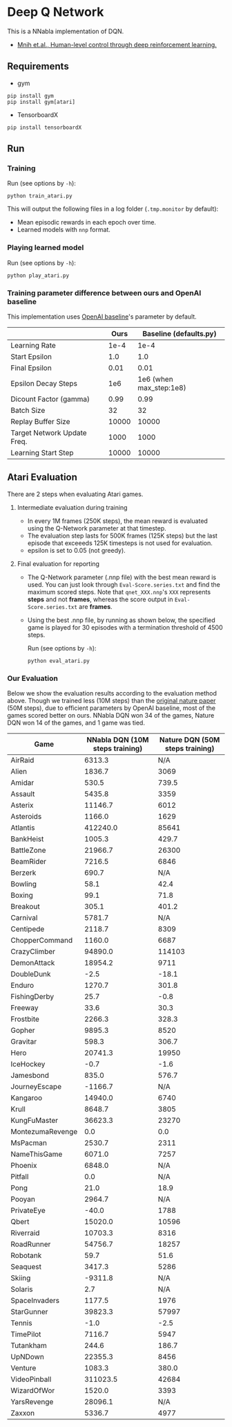 # Deep Q Network

This is a NNabla implementation of DQN.

* [Mnih et.al., Human-level control through deep reinforcement learning.](https://www.nature.com/articles/nature14236)

##  Requirements

* gym
```
pip install gym
pip install gym[atari]
```

* TensorboardX
```
pip install tensorboardX
```

## Run

### Training

Run (see options by `-h`):

```
python train_atari.py
```

This will output the following files in a log folder (`.tmp.monitor` by default):

* Mean episodic rewards in each epoch over time.
* Learned models with `nnp` format.


### Playing learned model

Run (see options by `-h`):

```
python play_atari.py
```

### Training parameter difference between ours and OpenAI baseline 

This implementation uses [OpenAI baseline](https://github.com/openai/baselines)'s parameter by default.


|                             |  Ours | Baseline (defaults.py)  |
| ----                        |  ---- | ----                    |
| Learning Rate               | 1e-4  | 1e-4                    |
| Start Epsilon               | 1.0   | 1.0                     |
| Final Epsilon               | 0.01  | 0.01                    |
| Epsilon Decay Steps         | 1e6   | 1e6 (when max_step:1e8) |
| Dicount Factor (gamma)      | 0.99  | 0.99                    |
| Batch Size                  | 32    | 32                      |
| Replay Buffer Size          | 10000 | 10000                   |
| Target Network Update Freq. | 1000  | 1000                    |
| Learning Start Step         | 10000 | 10000                   |


## Atari Evaluation

There are 2 steps when evaluating Atari games.

1. Intermediate evaluation during training

    * In every 1M frames (250K steps), the mean reward is evaluated using the Q-Network parameter at that timestep. 
    * The evaluation step lasts for 500K frames (125K steps) but the last episode that exceeeds 125K timesteps is not used for evaluation.
    * epsilon is set to 0.05 (not greedy).

2. Final evaluation for reporting

    * The Q-Network parameter (.nnp file) with the best mean reward is used. You can just look through `Eval-Score.series.txt` and find the maximum scored steps. Note that `qnet_XXX.nnp`'s `XXX` represents **steps** and not **frames**, whereas the score output in `Eval-Score.series.txt` are **frames**.

    * Using the best .nnp file, by running as shown below, the specified game is played for 30 episodes with a termination threshold of 4500 steps.

        Run (see options by `-h`):
        ```
        python eval_atari.py
        ```


### Our Evaluation

Below we show the evaluation results according to the evaluation method above. Though we trained less (10M steps) than the [original nature paper](https://www.nature.com/articles/nature14236) (50M steps), due to efficient parameters by OpenAI baseline, most of the games scored better on ours. NNabla DQN won 34 of the games, Nature DQN won 14 of the games, and 1 game was tied.

| Game | NNabla DQN (10M steps training) | Nature DQN (50M steps training) |
| ---- | ---- | ---- |
|AirRaid|6313.3|N/A|
|Alien|1836.7|3069|
|Amidar|530.5|739.5|
|Assault|5435.8|3359|
|Asterix|11146.7|6012|
|Asteroids|1166.0|1629|
|Atlantis|412240.0|85641|
|BankHeist|1005.3|429.7|
|BattleZone|21966.7|26300|
|BeamRider|7216.5|6846|
|Berzerk|690.7|N/A|
|Bowling|58.1|42.4|
|Boxing|99.1|71.8|
|Breakout|305.1|401.2|
|Carnival|5781.7|N/A|
|Centipede|2118.7|8309|
|ChopperCommand|1160.0|6687|
|CrazyClimber|94890.0|114103|
|DemonAttack|18954.2|9711|
|DoubleDunk|-2.5|-18.1|
|Enduro|1270.7|301.8|
|FishingDerby|25.7|-0.8|
|Freeway|33.6|30.3|
|Frostbite|2266.3|328.3|
|Gopher|9895.3|8520|
|Gravitar|598.3|306.7|
|Hero|20741.3|19950|
|IceHockey|-0.7|-1.6|
|Jamesbond|835.0|576.7|
|JourneyEscape|-1166.7|N/A|
|Kangaroo|14940.0|6740|
|Krull|8648.7|3805|
|KungFuMaster|36623.3|23270|
|MontezumaRevenge|0.0|0.0|
|MsPacman|2530.7|2311|
|NameThisGame|6071.0|7257|
|Phoenix|6848.0|N/A|
|Pitfall|0.0|N/A|
|Pong|21.0|18.9|
|Pooyan|2964.7|N/A|
|PrivateEye|-40.0|1788|
|Qbert|15020.0|10596|
|Riverraid|10703.3|8316|
|RoadRunner|54756.7|18257|
|Robotank|59.7|51.6|
|Seaquest|3417.3|5286|
|Skiing|-9311.8|N/A|
|Solaris|2.7|N/A|
|SpaceInvaders|1177.5|1976|
|StarGunner|39823.3|57997|
|Tennis|-1.0|-2.5|
|TimePilot|7116.7|5947|
|Tutankham|244.6|186.7|
|UpNDown|22355.3|8456|
|Venture|1083.3|380.0|
|VideoPinball|311023.5|42684|
|WizardOfWor|1520.0|3393|
|YarsRevenge|28096.1|N/A|
|Zaxxon|5336.7|4977|
